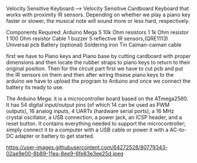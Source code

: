 Velocity Sensitive Keyboard:-->
Velocity Sensitive Cardboard Keyboard that works with proximity IR sensors. Depending on whether we play a piano key faster or slower, the musical note will sound more or less hard, respectively.

Components Required:
Arduino Mega
5 10k Ohm resistors
1 1k Ohm resistor
1 100 Ohm resistor
Cable
1 buzzer
5 reflective IR sensors,(QRE1113)
Universal pcb
Battery (optional)
Soldering iron
Tin
Caiman-caiman cable

first we have to Piano keys and Piano base by cutting cardboard with proper dimensions and then locate the rubber straps to piano keys to return to their original position.
Then for the circuit part first we have to cut pcb and put the IR sensors on them and then after wiring thsese piano keys to the arduino we have to upload the program to Arduino and once we connect the battery its ready to use.

The Arduino Mega: it is a microcontroller board based on the ATmega2560. It has 54 digital input/output pins (of which 14 can be used as PWM outputs), 16 analog inputs, 4 UARTs (hardware serial ports), a 16 MHz crystal oscillator, a USB connection, a power jack, an ICSP header, and a reset button. It contains everything needed to support the microcontroller; simply connect it to a computer with a USB cable or power it with a AC-to-DC adapter or battery to get started.

https://user-images.githubusercontent.com/64272528/80779343-02ae9e00-8b89-11ea-8ee9-6fe83e3ee25d.jpeg
